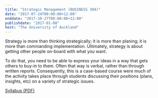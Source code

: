 ```yaml
---
title: "Strategic Management (BUSINESS 304)"
date: "2017-07-24T00:00:00+12:00"
enddate: "2017-10-27T00:00:00+12:00"
publishdate: "2017-01-08"
host: "The University of Auckland"
---
```

Strategy is more than thinking strategically; it is more than planing; it is more than commanding implementation. Ultimately, strategy is about getting other people on-board with what you want.
<!--more-->

To do that, you need to be able to express your ideas in a way that gets others to buy-in to them. Often that way is verbal, rather than through written reports. Consequently, this is a case-based course were much of the activity takes place through students discussing their positions (plans, insights, etc) on a variety of strategic issues.


[Syllabus (PDF)](/files/teaching/business304-2017.pdf)
